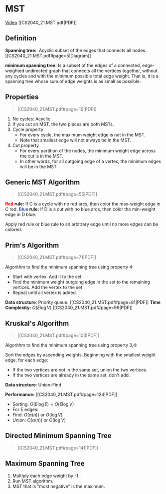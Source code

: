 # MST

<span class="right-menu">[Video](https://youtu.be/q6jNykN7ybM) [[CS2040_21.MST.pdf\|PDF]]
</span>
## Definition

**Spanning tree:**. Acyclic subset of the edges that connects all nodes. [[CS2040_21.MST.pdf#page=5\|Diagram]]

**minimum spanning tree:** Is a subset of the edges of a connected, edge-weighted undirected graph that connects all the vertices together, without any cycles and with the minimum possible total edge weight. That is, it is a spanning tree whose sum of edge weights is as small as possible.
## Properties

> [[CS2040_21.MST.pdf#page=16\|PDF]]

1. No cycles: Acyclic
2. If you cut an MST, the two pieces are both MSTs.
3. Cycle property
	- For every cycle, the maximum weight edge is not in the MST.
	- Note that smallest edge will not always be in the MST.
4. Cut property
	- For every partition of the nodes, the minimum weight edge across the cut is in the MST.
	- In other words, for all outgoing edge of a vertex, the minimum edges will be in the MST
## Generic MST Algorithm

> [[CS2040_21.MST.pdf#page=55\|PDF]]

**<font style="color:#FF0000">Red</font> rule:** If C is a cycle with no red arcs, then color the max-weight edge in C red.
**<font style="color:#3258a8">Blue</font> rule:** If D is a cut with no blue arcs, then color the min-weight edge in D blue.

Apply red rule or blue rule to an arbitrary edge until no more edges can be colored.

## Prim's Algorithm

> [[CS2040_21.MST.pdf#page=71\|PDF]]

Algorithm to find the minimum spanning tree using property 4:

- Start with vertex. Add it to the set. 
- Find the minimum weight outgoing edge in the set to the remaining vertices. Add the vertex to the set
- Repeat until all vertex is added.

**Data structure**: Priority queue.  [[CS2040_21.MST.pdf#page=81\|PDF]]
**Time Complexity:** $O(E\log V)$  [[CS2040_21.MST.pdf#page=99\|PDF]]
## Kruskal's Algorithm

> [[CS2040_21.MST.pdf#page=103\|PDF]]

Algorithm to find the minimum spanning tree using property 3,4:

Sort the edges by ascending weights.
Beginning with the smallest weight edge, for each edge:
- If the two vertices are not in the same set, union the two vertices.
- If the two vertices are already in the same set, don't add.

**Data structure**: Union-Find

**Performance:**  [[CS2040_21.MST.pdf#page=124\|PDF]]

- Sorting: $O(E \log E)=O(E \log V)$
- For E edges:
- Find: $O(\alpha(n))$ or $O(\log V)$
- Union: $O(\alpha(n))$ or $O(\log V)$

## Directed Minimum Spanning Tree

> [[CS2040_21.MST.pdf#page=141\|PDF]]

## Maximum Spanning Tree 

1. Multiply each edge weight by -1 .
2. Run MST algorithm.
3. MST that is "most negative" is the maximum.